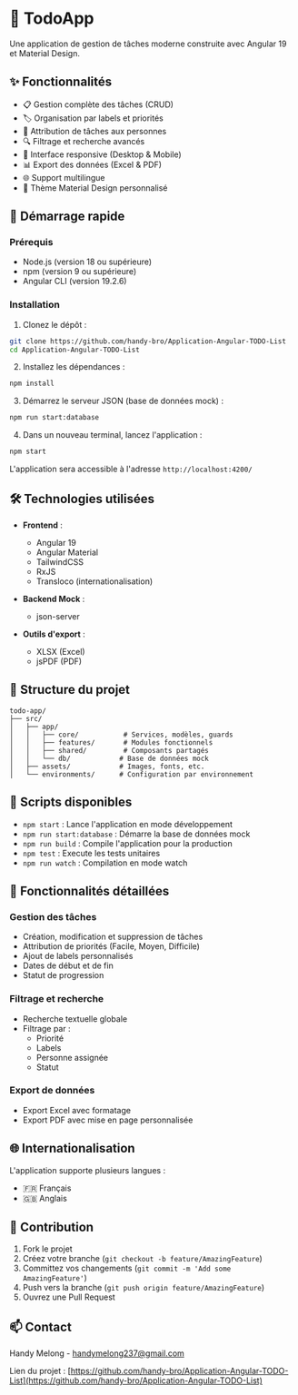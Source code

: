 # 📝 TodoApp

Une application de gestion de tâches moderne construite avec Angular 19 et Material Design.

## ✨ Fonctionnalités

- 📋 Gestion complète des tâches (CRUD)
- 🏷️ Organisation par labels et priorités
- 👥 Attribution de tâches aux personnes
- 🔍 Filtrage et recherche avancés
- 📱 Interface responsive (Desktop & Mobile)
- 📊 Export des données (Excel & PDF)
- 🌐 Support multilingue
- 🎨 Thème Material Design personnalisé

## 🚀 Démarrage rapide

### Prérequis

- Node.js (version 18 ou supérieure)
- npm (version 9 ou supérieure)
- Angular CLI (version 19.2.6)

### Installation

1. Clonez le dépôt :
```bash
git clone https://github.com/handy-bro/Application-Angular-TODO-List
cd Application-Angular-TODO-List
```

2. Installez les dépendances :
```bash
npm install
```

3. Démarrez le serveur JSON (base de données mock) :
```bash
npm run start:database
```

4. Dans un nouveau terminal, lancez l'application :
```bash
npm start
```

L'application sera accessible à l'adresse `http://localhost:4200/`

## 🛠️ Technologies utilisées

- **Frontend** :
  - Angular 19
  - Angular Material
  - TailwindCSS
  - RxJS
  - Transloco (internationalisation)

- **Backend Mock** :
  - json-server

- **Outils d'export** :
  - XLSX (Excel)
  - jsPDF (PDF)

## 📁 Structure du projet

```
todo-app/
├── src/
│   ├── app/
│   │   ├── core/           # Services, modèles, guards
│   │   ├── features/       # Modules fonctionnels
│   │   ├── shared/         # Composants partagés
│   │   └── db/            # Base de données mock
│   ├── assets/            # Images, fonts, etc.
│   └── environments/      # Configuration par environnement
```

## 🔧 Scripts disponibles

- `npm start` : Lance l'application en mode développement
- `npm run start:database` : Démarre la base de données mock
- `npm run build` : Compile l'application pour la production
- `npm test` : Execute les tests unitaires
- `npm run watch` : Compilation en mode watch

## 📱 Fonctionnalités détaillées

### Gestion des tâches
- Création, modification et suppression de tâches
- Attribution de priorités (Facile, Moyen, Difficile)
- Ajout de labels personnalisés
- Dates de début et de fin
- Statut de progression

### Filtrage et recherche
- Recherche textuelle globale
- Filtrage par :
  - Priorité
  - Labels
  - Personne assignée
  - Statut

### Export de données
- Export Excel avec formatage
- Export PDF avec mise en page personnalisée

## 🌐 Internationalisation

L'application supporte plusieurs langues :
- 🇫🇷 Français
- 🇬🇧 Anglais

## 🤝 Contribution

1. Fork le projet
2. Créez votre branche (`git checkout -b feature/AmazingFeature`)
3. Committez vos changements (`git commit -m 'Add some AmazingFeature'`)
4. Push vers la branche (`git push origin feature/AmazingFeature`)
5. Ouvrez une Pull Request

## 📫 Contact

Handy Melong - handymelong237@gmail.com

Lien du projet : [https://github.com/handy-bro/Application-Angular-TODO-List](https://github.com/handy-bro/Application-Angular-TODO-List)
